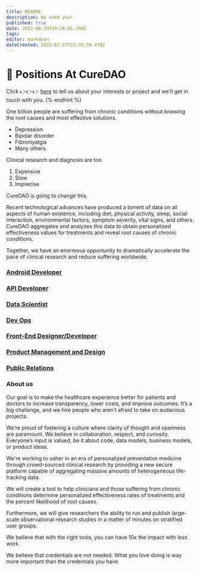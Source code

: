 ```yaml
---
title: README
description: We need you!
published: true
date: 2022-08-29T19:28:01.740Z
tags: 
editor: markdown
dateCreated: 2022-07-27T21:35:39.478Z
---
```


# 👷 Positions At CureDAO

Click 👉👉👉 [here](https://www.curedao.org/join-us) to tell us about your interests or project and we'll get in touch with you.
{% endhint %}

One billion people are suffering from chronic conditions without knowing the root causes and most effective solutions.

* Depression
* Bipolar disorder
* Fibromyalgia
* Many others

Clinical research and diagnosis are too

1. Expensive
2. Slow
3. Imprecise

CureDAO is going to change this.

Recent technological advances have produced a torrent of data on all aspects of human existence, including diet, physical activity, sleep, social interaction, environmental factors, symptom severity, vital signs, and others. CureDAO aggregates and analyzes this data to obtain personalized effectiveness values for treatments and reveal root causes of chronic conditions.

Together, we have an enormous opportunity to dramatically accelerate the pace of clinical research and reduce suffering worldwide.

### [Android Developer](android-developer.md)

### [API Developer](api-developer.md)

### [Data Scientist](data-scientist.md)

### [Dev Ops](dev-ops.md)

### [Front-End Designer/Developer](front-end-designer-developer.md)

### [Product Management and Design](product-management-and-design.md)

### [Public Relations](public-relations.md)

### About us

Our goal is to make the healthcare experience better for patients and doctors to increase transparency, lower costs, and improve outcomes. It’s a big challenge, and we hire people who aren’t afraid to take on audacious projects.

We’re proud of fostering a culture where clarity of thought and openness are paramount. We believe in collaboration, respect, and curiosity. Everyone’s input is valued, be it about code, data models, business models, or product ideas.

We're working to usher in an era of personalized preventative medicine through crowd-sourced clinical research by providing a new secure platform capable of aggregating massive amounts of heterogeneous life-tracking data.

We will create a tool to help clinicians and those suffering from chronic conditions determine personalized effectiveness rates of treatments and the percent likelihood of root causes.

Furthermore, we will give researchers the ability to run and publish large-scale observational research studies in a matter of minutes on stratified user groups.

We believe that with the right tools, you can have 10x the impact with less work.

We believe that credentials are not needed. What you love doing is way more important than the credentials you have.
